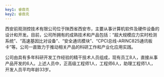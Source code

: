 ```yaml
---
key1: 睿鼎克
key2: 睿鼎克
---
```

西安前观测控技术有限公司位于陕西省西安市，主要从事计算机软件及硬件设备的设计和开发。目前，公司所拥有的成熟技术和产品包括：“超大规模应力实时检测系统”、“高速基因比对设备”、“安全通讯模块”、“CPCI总线-ARINC825通讯板卡”等。公司一直致力于推动相关产品的科研工作和产业化应用实践。

公司由具有多年科研开发工作经验的精干技术人员组成，现有员工8人，直接从事产品开发的6人。上述人员中，正高级工程师1人，工程师6人，助理工程师1人，开发人员平均年龄33岁。

